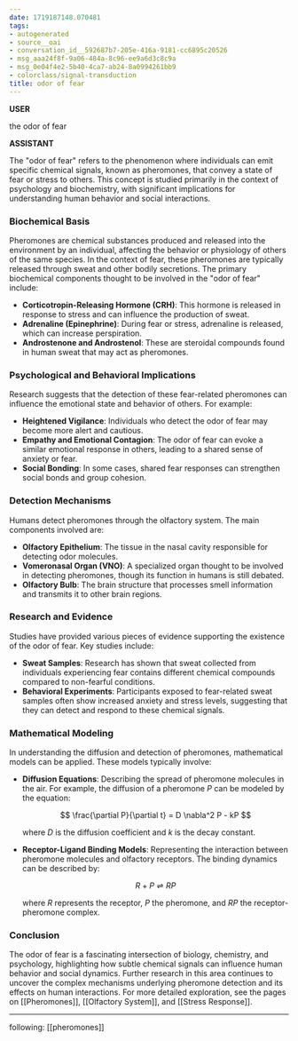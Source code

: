 ```yaml
---
date: 1719187148.070481
tags:
- autogenerated
- source__oai
- conversation_id__592687b7-205e-416a-9181-cc6895c20526
- msg_aaa24f8f-9a06-484a-8c96-ee9a6d3c8c9a
- msg_0e04f4e2-5b40-4ca7-ab24-8a0994261bb9
- colorclass/signal-transduction
title: odor of fear
---
```


**USER**

the odor of fear


**ASSISTANT**

The "odor of fear" refers to the phenomenon where individuals can emit specific chemical signals, known as pheromones, that convey a state of fear or stress to others. This concept is studied primarily in the context of psychology and biochemistry, with significant implications for understanding human behavior and social interactions.

### Biochemical Basis

Pheromones are chemical substances produced and released into the environment by an individual, affecting the behavior or physiology of others of the same species. In the context of fear, these pheromones are typically released through sweat and other bodily secretions. The primary biochemical components thought to be involved in the "odor of fear" include:

- **Corticotropin-Releasing Hormone (CRH)**: This hormone is released in response to stress and can influence the production of sweat.
- **Adrenaline (Epinephrine)**: During fear or stress, adrenaline is released, which can increase perspiration.
- **Androstenone and Androstenol**: These are steroidal compounds found in human sweat that may act as pheromones.

### Psychological and Behavioral Implications

Research suggests that the detection of these fear-related pheromones can influence the emotional state and behavior of others. For example:

- **Heightened Vigilance**: Individuals who detect the odor of fear may become more alert and cautious.
- **Empathy and Emotional Contagion**: The odor of fear can evoke a similar emotional response in others, leading to a shared sense of anxiety or fear.
- **Social Bonding**: In some cases, shared fear responses can strengthen social bonds and group cohesion.

### Detection Mechanisms

Humans detect pheromones through the olfactory system. The main components involved are:

- **Olfactory Epithelium**: The tissue in the nasal cavity responsible for detecting odor molecules.
- **Vomeronasal Organ (VNO)**: A specialized organ thought to be involved in detecting pheromones, though its function in humans is still debated.
- **Olfactory Bulb**: The brain structure that processes smell information and transmits it to other brain regions.

### Research and Evidence

Studies have provided various pieces of evidence supporting the existence of the odor of fear. Key studies include:

- **Sweat Samples**: Research has shown that sweat collected from individuals experiencing fear contains different chemical compounds compared to non-fearful conditions.
- **Behavioral Experiments**: Participants exposed to fear-related sweat samples often show increased anxiety and stress levels, suggesting that they can detect and respond to these chemical signals.

### Mathematical Modeling

In understanding the diffusion and detection of pheromones, mathematical models can be applied. These models typically involve:

- **Diffusion Equations**: Describing the spread of pheromone molecules in the air. For example, the diffusion of a pheromone $P$ can be modeled by the equation:

  $$ \frac{\partial P}{\partial t} = D \nabla^2 P - kP $$

  where $D$ is the diffusion coefficient and $k$ is the decay constant.

- **Receptor-Ligand Binding Models**: Representing the interaction between pheromone molecules and olfactory receptors. The binding dynamics can be described by:

  $$ R + P \rightleftharpoons RP $$

  where $R$ represents the receptor, $P$ the pheromone, and $RP$ the receptor-pheromone complex.

### Conclusion

The odor of fear is a fascinating intersection of biology, chemistry, and psychology, highlighting how subtle chemical signals can influence human behavior and social dynamics. Further research in this area continues to uncover the complex mechanisms underlying pheromone detection and its effects on human interactions. For more detailed exploration, see the pages on [[Pheromones]], [[Olfactory System]], and [[Stress Response]].


---


following: [[pheromones]]